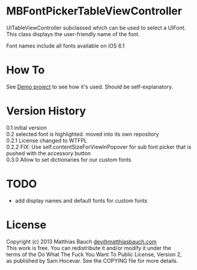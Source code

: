 MBFontPickerTableViewController
===============================

UITableViewController subclassed which can be used to select a UIFont. This class displays the user-friendly name of the font.

Font names include all fonts available on iOS 6.1



How To
======

See [Demo project](https://github.com/mattbauch/MBFontPickerDemo) to see how it's used. Should be self-explanatory. 


Version History
===============

0.1 initial version  
0.2 selected font is highlighted. moved into its own repository  
0.2.1 License changed to WTFPL  
0.2.2 FIX: Use self.contentSizeForViewInPopover for sub font picker that is pushed with the accessory button  
0.3.0 Allow to set dictionaries for our custom fonts     


TODO
====

- add display names and default fonts for custom fonts




License
=======

Copyright (c) 2013 Matthias Bauch <dev@matthiasbauch.com>  
This work is free. You can redistribute it and/or modify it under the  
terms of the Do What The Fuck You Want To Public License, Version 2,  
as published by Sam Hocevar. See the COPYING file for more details.  

